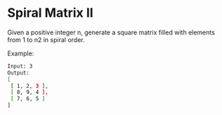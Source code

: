 # Spiral Matrix II

Given a positive integer n, generate a square matrix filled with elements from 1 to n2 in spiral order.

Example:

```bash
Input: 3
Output:
[
 [ 1, 2, 3 ],
 [ 8, 9, 4 ],
 [ 7, 6, 5 ]
]
```